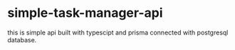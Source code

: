 # simple-task-manager-api
this is simple api built with typescipt and prisma connected with postgresql database.

